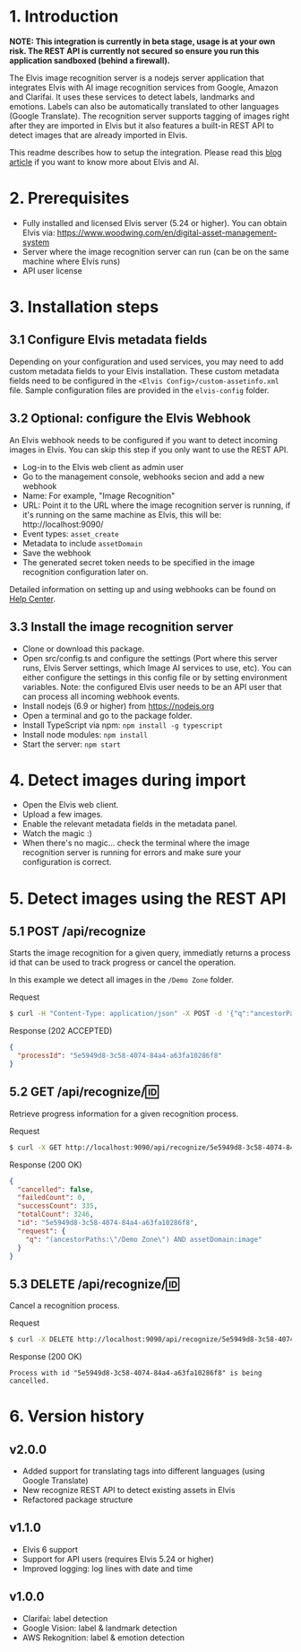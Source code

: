 # 1. Introduction

**NOTE: This integration is currently in beta stage, usage is at your own risk. The REST API is currently not secured so ensure you run this application sandboxed (behind a firewall).**

The Elvis image recognition server is a nodejs server application that integrates Elvis with AI image recognition services from Google, Amazon and Clarifai. It uses these services to detect labels, landmarks and emotions. Labels can also be automatically translated to other languages (Google Translate). The recognition server supports tagging of images right after they are imported in Elvis but it also features a built-in REST API to detect images that are already imported in Elvis.

This readme describes how to setup the integration. Please read this [blog article](https://www.woodwing.com/blog/post/157564395070/ai-dam-five-ways-ai-can-make-life-easier-for) if you want to know more about Elvis and AI.

# 2. Prerequisites

- Fully installed and licensed Elvis server (5.24 or higher). You can obtain Elvis via: https://www.woodwing.com/en/digital-asset-management-system
- Server where the image recognition server can run (can be on the same machine where Elvis runs)
- API user license 

# 3. Installation steps

## 3.1 Configure Elvis metadata fields

Depending on your configuration and used services, you may need to add custom metadata fields to your Elvis installation. These custom metadata fields need to be configured in the `<Elvis Config>/custom-assetinfo.xml` file. Sample configuration files are provided in the `elvis-config` folder.

## 3.2 Optional: configure the Elvis Webhook

An Elvis webhook needs to be configured if you want to detect incoming images in Elvis. You can skip this step if you only want to use the REST API.

- Log-in to the Elvis web client as admin user
- Go to the management console, webhooks secion and add a new webhook
- Name: For example, "Image Recognition"
- URL: Point it to the URL where the image recognition server is running, if it's running on the same machine as Elvis, this will be: http://localhost:9090/
- Event types: `asset_create`
- Metadata to include `assetDomain`
- Save the webhook
- The generated secret token needs to be specified in the image recognition configuration later on.

Detailed information on setting up and using webhooks can be found on [Help Center](https://helpcenter.woodwing.com/hc/en-us/articles/115001884346).

## 3.3 Install the image recognition server

- Clone or download this package.
- Open src/config.ts and configure the settings (Port where this server runs, Elvis Server settings, which Image AI services to use, etc). You can either configure the settings in this config file or by setting environment variables. Note: the configured Elvis user needs to be an API user that can process all incoming webhook events.
- Install nodejs (6.9 or higher) from https://nodejs.org
- Open a terminal and go to the package folder.
- Install TypeScript via npm: `npm install -g typescript`
- Install node modules: `npm install`
- Start the server: `npm start`

# 4. Detect images during import

- Open the Elvis web client.
- Upload a few images.
- Enable the relevant metadata fields in the metadata panel.
- Watch the magic :)
- When there's no magic... check the terminal where the image recognition server is running for errors and make sure your configuration is correct.

# 5. Detect images using the REST API

## 5.1 POST /api/recognize

Starts the image recognition for a given query, immediatly returns a process id that can be used to track progress or cancel the operation.

In this example we detect all images in the `/Demo Zone` folder.

Request
```bash
$ curl -H "Content-Type: application/json" -X POST -d '{"q":"ancestorPaths:\"/Demo Zone\""}' http://localhost:9090/api/recognize
```

Response (202 ACCEPTED)
```json
{
  "processId": "5e5949d8-3c58-4074-84a4-a63fa10286f8"
}
```

## 5.2 GET /api/recognize/:id:

Retrieve progress information for a given recognition process.

Request
```bash
$ curl -X GET http://localhost:9090/api/recognize/5e5949d8-3c58-4074-84a4-a63fa10286f8
```

Response (200 OK)
```json
{
  "cancelled": false,
  "failedCount": 0,
  "successCount": 335,
  "totalCount": 3246,
  "id": "5e5949d8-3c58-4074-84a4-a63fa10286f8",
  "request": {
    "q": "(ancestorPaths:\"/Demo Zone\") AND assetDomain:image"
  }
}
```

## 5.3 DELETE /api/recognize/:id:

Cancel a recognition process.

Request
```bash
$ curl -X DELETE http://localhost:9090/api/recognize/5e5949d8-3c58-4074-84a4-a63fa10286f8
```

Response (200 OK)
```
Process with id "5e5949d8-3c58-4074-84a4-a63fa10286f8" is being cancelled.
```

# 6. Version history

## v2.0.0
- Added support for translating tags into different languages (using Google Translate)
- New recognize REST API to detect existing assets in Elvis
- Refactored package structure

## v1.1.0
- Elvis 6 support
- Support for API users (requires Elvis 5.24 or higher)
- Improved logging: log lines with date and time

## v1.0.0
- Clarifai: label detection
- Google Vision: label & landmark detection
- AWS Rekognition: label & emotion detection
